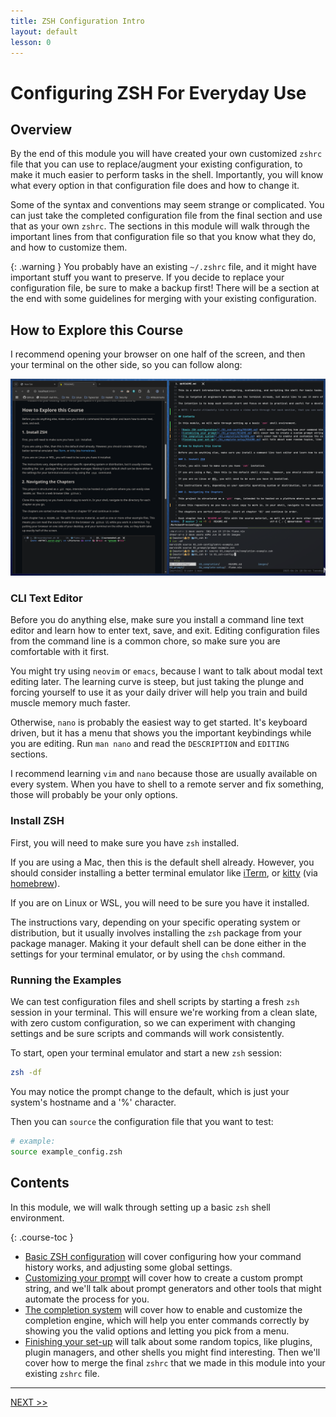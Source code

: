 ```yaml
---
title: ZSH Configuration Intro
layout: default
lesson: 0
---
```

# Configuring ZSH For Everyday Use

## Overview

By the end of this module you will have created your own customized `zshrc` file that you can use to replace/augment your existing configuration, to make it much easier to perform tasks in the shell. Importantly, you will know what every option in that configuration file does and how to change it.

Some of the syntax and conventions may seem strange or complicated. You can just take the completed configuration file from the final section and use that as your own `zshrc`. The sections in this module will walk through the important lines from that configuration file so that you know what they do, and how to customize them.

{: .warning }
You probably have an existing `~/.zshrc` file, and it might have important stuff you want to preserve. If you decide to replace your configuration file, be sure to make a backup first! There will be a section at the end with some guidelines for merging with your existing configuration.

## How to Explore this Course

I recommend opening your browser on one half of the screen, and then your terminal on the other side, so you can follow along:

![image](../img/side-by-side.png)

### CLI Text Editor

Before you do anything else, make sure you install a command line text editor and learn how to enter text, save, and exit. Editing configuration files from the command line is a common chore, so make sure you are comfortable with it first.

You might try using `neovim` or `emacs`, because I want to talk about modal text editing later. The learning curve is steep, but just taking the plunge and forcing yourself to use it as your daily driver will help you train and build muscle memory much faster.

Otherwise, `nano` is probably the easiest way to get started. It's keyboard driven, but it has a menu that shows you the important keybindings while you are editing. Run `man nano` and read the `DESCRIPTION` and `EDITING` sections.

I recommend learning `vim` and `nano` because those are usually available on every system. When you have to shell to a remote server and fix something, those will probably be your only options.

### Install ZSH

First, you will need to make sure you have `zsh` installed.

If you are using a Mac, then this is the default shell already. However, you should consider installing a better terminal emulator like [iTerm](https://iterm2.com/), or [kitty](https://github.com/kovidgoyal/kitty) (via [homebrew](https://brew.sh/)). 

If you are on Linux or WSL, you will need to be sure you have it installed.

The instructions vary, depending on your specific operating system or distribution, but it usually involves installing the `zsh` package from your package manager. Making it your default shell can be done either in the settings for your terminal emulator, or by using the `chsh` command.

### Running the Examples

We can test configuration files and shell scripts by starting a fresh `zsh` session in your terminal. This will ensure we're working from a clean slate, with zero custom configuration, so we can experiment with changing settings and be sure scripts and commands will work consistently.

To start, open your terminal emulator and start a new `zsh` session:

```zsh
zsh -df
```

You may notice the prompt change to the default, which is just your system's hostname and a '%' character.

Then you can `source` the configuration file that you want to test:

```zsh
# example:
source example_config.zsh
```

## Contents

In this module, we will walk through setting up a basic `zsh` shell environment.

{: .course-toc }
- [Basic ZSH configuration](./01_zsh-config) will cover configuring how your command history works, and adjusting some global settings.
- [Customizing your prompt](./02_prompt) will cover how to create a custom prompt string, and we'll talk about prompt generators and other tools that might automate the process for you.
- [The completion system](./03_completion) will cover how to enable and customize the completion engine, which will help you enter commands correctly by showing you the valid options and letting you pick from a menu.
- [Finishing your set-up](./04_complete-setup) will talk about some random topics, like plugins, plugin managers, and other shells you might find interesting. Then we'll cover how to merge the final `zshrc` that we made in this module into your existing `zshrc` file.

---

[NEXT >>](./01_zsh-config)
